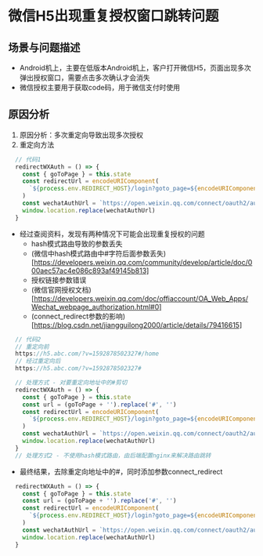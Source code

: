 # 微信H5出现重复授权窗口跳转问题

## 场景与问题描述

- Android机上，主要在低版本Android机上，客户打开微信H5，页面出现多次弹出授权窗口，需要点击多次确认才会消失
- 微信授权主要用于获取code码，用于微信支付时使用

## 原因分析

1. 原因分析：多次重定向导致出现多次授权
2. 重定向方法

```javascript
  // 代码1
  redirectWXAuth = () => {
    const { goToPage } = this.state
    const redirectUrl = encodeURIComponent(
      `${process.env.REDIRECT_HOST}/login?goto_page=${encodeURIComponent(goToPage)}&bindCode=1`
    )
    const wechatAuthUrl = `https://open.weixin.qq.com/connect/oauth2/authorize?appid=${process.env.WXAPPID}&redirect_uri=${redirectUrl}&response_type=code&scope=snsapi_userinfo&state=STATE#wechat_redirect`
    window.location.replace(wechatAuthUrl)
  }
```

- 经过查阅资料，发现有两种情况下可能会出现重复授权的问题
  - hash模式路由导致的参数丢失
   - (微信中hash模式路由中#字符后面参数丢失)[https://developers.weixin.qq.com/community/develop/article/doc/000aec57ac4e086c893af49145b813]
  - 授权链接参数错误
   - (微信官网授权文档)[https://developers.weixin.qq.com/doc/offiaccount/OA_Web_Apps/Wechat_webpage_authorization.html#0]
   - (connect_redirect参数的影响)[https://blog.csdn.net/jiangguilong2000/article/details/79416615]

```javascript
  // 代码2
  // 重定向前
  https://h5.abc.com/?v=1592878502327#/home
  // 经过重定向后
  https://h5.abc.com/?v=1592878502327#

  // 处理方式 - 对要重定向地址中的#剪切
  redirectWXAuth = () => {
    const { goToPage } = this.state
    const url = (goToPage + '').replace('#', '')
    const redirectUrl = encodeURIComponent(
      `${process.env.REDIRECT_HOST}/login?goto_page=${encodeURIComponent(url)}&bindCode=1`
    )
    const wechatAuthUrl = `https://open.weixin.qq.com/connect/oauth2/authorize?appid=${process.env.WXAPPID}&redirect_uri=${redirectUrl}&response_type=code&scope=snsapi_userinfo&state=STATE#wechat_redirect`
    window.location.replace(wechatAuthUrl)
  }
  // 处理方式2 - 不使用hash模式路由，由后端配置nginx来解决路由跳转
```

- 最终结果，去除重定向地址中的#，同时添加参数connect_redirect

```javascript
  redirectWXAuth = () => {
    const { goToPage } = this.state
    const url = (goToPage + '').replace('#', '')
    const redirectUrl = encodeURIComponent(
      `${process.env.REDIRECT_HOST}/login?goto_page=${encodeURIComponent(url)}&bindCode=1`
    )
    const wechatAuthUrl = `https://open.weixin.qq.com/connect/oauth2/authorize?appid=${process.env.WXAPPID}&redirect_uri=${redirectUrl}&response_type=code&scope=snsapi_userinfo&state=STATE&connect_redirect=1#wechat_redirect`
    window.location.replace(wechatAuthUrl)
  }
```
